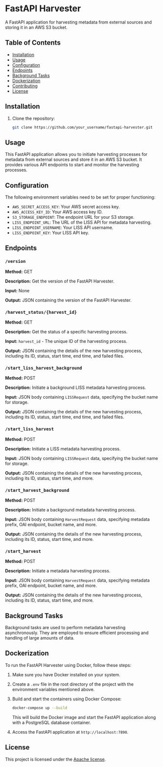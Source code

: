 # FastAPI Harvester

A FastAPI application for harvesting metadata from external sources and storing it in an AWS S3 bucket.

## Table of Contents

- [Installation](#installation)
- [Usage](#usage)
- [Configuration](#configuration)
- [Endpoints](#endpoints)
- [Background Tasks](#background-tasks)
- [Dockerization](#dockerization)
- [Contributing](#contributing)
- [License](#license)

## Installation

1. Clone the repository:

   ```bash
   git clone https://github.com/your_username/fastapi-harvester.git
   ```

## Usage

This FastAPI application allows you to initiate harvesting processes for metadata from external sources and store it in an AWS S3 bucket. It provides various API endpoints to start and monitor the harvesting processes.

## Configuration

The following environment variables need to be set for proper functioning:

- `AWS_SECRET_ACCESS_KEY`: Your AWS secret access key.
- `AWS_ACCESS_KEY_ID`: Your AWS access key ID.
- `S3_STORAGE_ENDPOINT`: The endpoint URL for your S3 storage.
- `LISS_ENDPOINT_URL`: The URL of the LISS API for metadata harvesting.
- `LISS_ENDPOINT_USERNAME`: Your LISS API username.
- `LISS_ENDPOINT_KEY`: Your LISS API key.

## Endpoints

### `/version`

**Method:** GET

**Description:** Get the version of the FastAPI Harvester.

**Input:** None

**Output:** JSON containing the version of the FastAPI Harvester.

### `/harvest_status/{harvest_id}`

**Method:** GET

**Description:** Get the status of a specific harvesting process.

**Input:** `harvest_id` - The unique ID of the harvesting process.

**Output:** JSON containing the details of the new harvesting process, including its ID, status, start time, end time, and failed files.

### `/start_liss_harvest_background`

**Method:** POST

**Description:** Initiate a background LISS metadata harvesting process.

**Input:** JSON body containing `LISSRequest` data, specifying the bucket name for storage.

**Output:** JSON containing the details of the new harvesting process, including its ID, status, start time, end time, and failed files.

### `/start_liss_harvest`

**Method:** POST

**Description:** Initiate a LISS metadata harvesting process.

**Input:** JSON body containing `LISSRequest` data, specifying the bucket name for storage.

**Output:** JSON containing the details of the new harvesting process, including its ID, status, start time, and more.

### `/start_harvest_background`

**Method:** POST

**Description:** Initiate a background metadata harvesting process.

**Input:** JSON body containing `HarvestRequest` data, specifying metadata prefix, OAI endpoint, bucket name, and more.

**Output:** JSON containing the details of the new harvesting process, including its ID, status, start time, and more.

### `/start_harvest`

**Method:** POST

**Description:** Initiate a metadata harvesting process.

**Input:** JSON body containing `HarvestRequest` data, specifying metadata prefix, OAI endpoint, bucket name, and more.

**Output:** JSON containing the details of the new harvesting process, including its ID, status, start time, and more.

## Background Tasks

Background tasks are used to perform metadata harvesting asynchronously. They are employed to ensure efficient processing and handling of large amounts of data.

## Dockerization

To run the FastAPI Harvester using Docker, follow these steps:

1. Make sure you have Docker installed on your system.

2. Create a `.env` file in the root directory of the project with the environment variables mentioned above.

3. Build and start the containers using Docker Compose:

   ```bash
   docker-compose up --build
   ```

   This will build the Docker image and start the FastAPI application along with a PostgreSQL database container.

4. Access the FastAPI application at `http://localhost:7890`.


## License

This project is licensed under the [Apache license](LICENSE).
